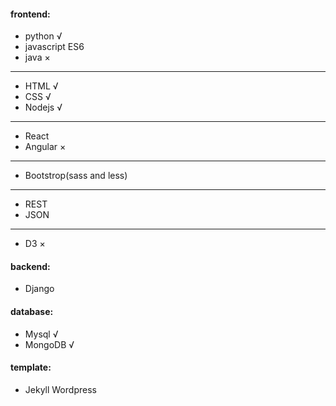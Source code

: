 #### frontend: 
 * python             √
 * javascript ES6
 * java               ×
 
 ---
 * HTML               √    
 * CSS                √     
 * Nodejs             √ 
 ---
 * React   
 * Angular            ×
 ---  
 * Bootstrop(sass and less)
 ---
 * REST
 * JSON
 ---   
 * D3                 ×
             

#### backend: 
 * Django

#### database:
 * Mysql              √
 * MongoDB            √

#### template: 
 * Jekyll Wordpress

